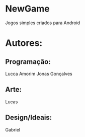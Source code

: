 # NewGame
Jogos simples criados para Android
# Autores:
## Programação:
Lucca Amorim
Jonas Gonçalves
## Arte:
Lucas
## Design/Ideais:
Gabriel
